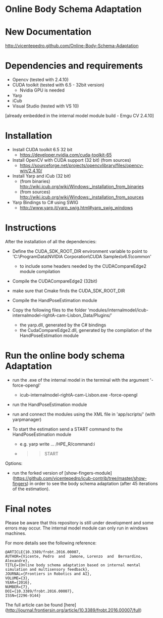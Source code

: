 # Online Body Schema Adaptation

# New Documentation
http://vicentepedro.github.com/Online-Body-Schema-Adaptation 

# Dependencies and requirements
* Opencv (tested with 2.4.10)
* CUDA toolkit (tested with 6.5 - 32bit version)
  * Nvidia GPU is needed
* Yarp
* iCub
* Visual Studio (tested with VS 10)

[already embedded in the internal model module build - Emgu CV 2.4.10]

# Installation

* Install CUDA toolkit 6.5 32 bit
  * https://developer.nvidia.com/cuda-toolkit-65
* Install OpenCV with CUDA support (32 bit) (from sources)
  * https://sourceforge.net/projects/opencvlibrary/files/opencv-win/2.4.10/
* Install Yarp and iCub (32 bit)
  * (from binaries) http://wiki.icub.org/wiki/Windows:_installation_from_binaries 
  * (from sources)  http://wiki.icub.org/wiki/Windows:_installation_from_sources
* Yarp Bindings to C# using SWIG
  * http://www.yarp.it/yarp_swig.html#yarp_swig_windows

# Instructions

After the installation of all the dependencies:
  * Define the CUDA_SDK_ROOT_DIR environment variable to point to 'C:\ProgramData\NVIDIA Corporation\CUDA Samples\v6.5\common'
    * to include some headers needed by the CUDACompareEdge2 module compilation
  * Compile the CUDACompareEdge2 (32bit)
   * make sure that Cmake finds the CUDA_SDK_ROOT_DIR
  * Compile the HandPoseEstimation module
  
* Copy the following files to the folder 'modules/internalmodel/icub-internalmodel-rightA-cam-Lisbon_Data/Plugins/'
  * the yarp.dll, generated by the C# bindings
  * the CudaCompareEdge2.dll, generated by the compilation of the HandPoseEstimation module

# Run the online body schema Adaptation
* run the .exe of the internal model in the terminal with the argument '-force-opengl'
  * icub-internalmodel-rightA-cam-Lisbon.exe -force-opengl  
* run the HandPoseEstimation module
* run and connect the modules using the XML file in 'app/scripts/' (with yarpmanager)

* To start the estimation send a START command to the HandPoseEstimation module
  * e.g. yarp write ... /HPE_R/command:i
  * >> START

Options:
* run the forked version of [show-fingers-module] (https://github.com/vicentepedro/icub-contrib/tree/master/show-fingers) in order to see the body schema adaptation (after 45 iterations of the estimation).

# Final notes

Please be aware that this repository is still under development and some errors may occur.
The internal model module can only run in windows machines.

For more details see the following reference:

    @ARTICLE{10.3389/frobt.2016.00007,
    AUTHOR={Vicente, Pedro  and  Jamone, Lorenzo  and  Bernardino, Alexandre},   
    TITLE={Online body schema adaptation based on internal mental simulation and multisensory feedback},      
    JOURNAL={Frontiers in Robotics and AI},      
    VOLUME={3},      
    YEAR={2016},      
    NUMBER={7},     
    DOI={10.3389/frobt.2016.00007},      
    ISSN={2296-9144}
    
The full article can be found [here] (http://journal.frontiersin.org/article/10.3389/frobt.2016.00007/full)
